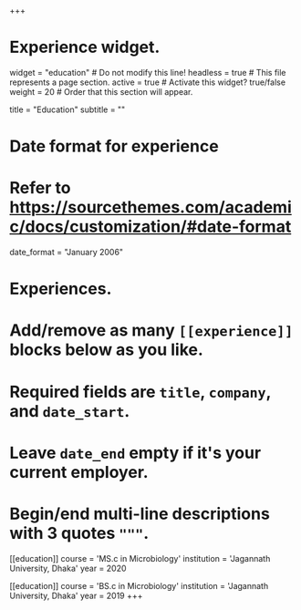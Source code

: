 +++
# Experience widget.
widget = "education"  # Do not modify this line!
headless = true  # This file represents a page section.
active = true # Activate this widget? true/false
weight = 20  # Order that this section will appear.

title = "Education"
subtitle = ""

# Date format for experience
#   Refer to https://sourcethemes.com/academic/docs/customization/#date-format
date_format = "January 2006"

# Experiences.
#   Add/remove as many `[[experience]]` blocks below as you like.
#   Required fields are `title`, `company`, and `date_start`.
#   Leave `date_end` empty if it's your current employer.
#   Begin/end multi-line descriptions with 3 quotes `"""`.

[[education]]
  course = 'MS.c in Microbiology'
  institution = 'Jagannath University, Dhaka'
  year =  2020

[[education]]
  course = 'BS.c in Microbiology'
  institution = 'Jagannath University, Dhaka'
  year = 2019
+++
